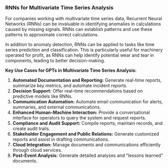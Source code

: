 ### **RNNs for Multivariate Time Series Analysis**

For companies working with multivariate time series data, Recurrent Neural Networks (RNNs) can be invaluable in identifying anomalies in calculations caused by missing signals. RNNs can establish patterns and use these patterns to approximate correct calculations.

In addition to anomaly detection, RNNs can be applied to tasks like time series prediction and classification. This is particularly useful for machinery operated for profit, as RNNs can help identify potential wear and tear in components, leading to better decision-making.

**Key Use Cases for GPTs in Multivariate Time Series Analysis:**

1. **Automated Documentation and Reporting:** Generate real-time reports, summarize key metrics, and automate incident reports.
2. **Decision Support:** Offer real-time recommendations based on predictive models like RNNs.
3. **Communication Automation:** Automate email communication for alerts, summaries, and external communications.
4. **Enhanced Human-Machine Interaction:** Provide a conversational interface for operators to query the system and request reports.
5. **Compliance and Audit Support:** Compile reports, maintain records, and create audit trails.
6. **Stakeholder Engagement and Public Relations:** Generate customized reports and assist in drafting communications.
7. **Cloud Integration:** Manage documents and communications efficiently through cloud services.
8. **Post-Event Analysis:** Generate detailed analyses and "lessons learned" documents.